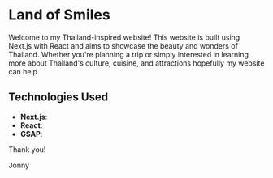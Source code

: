 # Land of Smiles

Welcome to my Thailand-inspired website! This website is built using Next.js with React and aims to showcase the beauty and wonders of Thailand. Whether you're planning a trip or simply interested in learning more about Thailand's culture, cuisine, and attractions hopefully my website can help 

## Technologies Used

- **Next.js**: 
- **React**: 
- **GSAP**: 

Thank you!

Jonny

